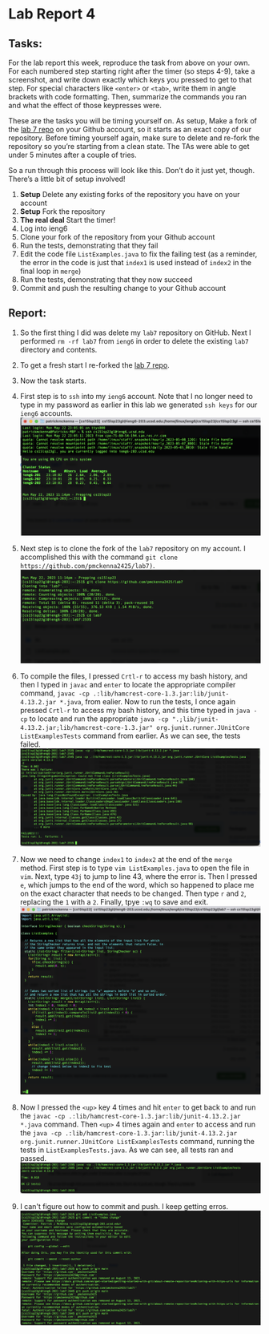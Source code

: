 # Lab Report 4

## Tasks: 
For the lab report this week, reproduce the task from above on your own. For each numbered step starting right after the timer 
(so steps 4-9), take a screenshot, and write down exactly which keys you pressed to get to that step. For special characters 
like `<enter>` or `<tab>`, write them in angle brackets with code formatting. Then, summarize the commands you ran and what the 
effect of those keypresses were.

These are the tasks you will be timing yourself on. As setup, Make a fork of the [lab 7 repo](https://github.com/ucsd-cse15l-s23/lab7) on your Github account, so it starts 
as an exact copy of our repository. Before timing yourself again, make sure to delete and re-fork the repository so you’re starting 
from a clean state. The TAs were able to get under 5 minutes after a couple of tries.

So a run through this process will look like this. Don’t do it just yet, though. There’s a little bit of setup involved!

1. **Setup** Delete any existing forks of the repository you have on your account
2. **Setup** Fork the repository
3. **The real deal** Start the timer!
4. Log into ieng6
5. Clone your fork of the repository from your Github account
6. Run the tests, demonstrating that they fail
7. Edit the code file `ListExamples.java` to fix the failing test (as a reminder, the error in the code is just that `index1` is 
used instead of `index2` in the final loop in `merge`)
8. Run the tests, demonstrating that they now succeed
9. Commit and push the resulting change to your Github account

## Report: 

1. So the first thing I did was delete my `lab7` repository on GitHub. Next I performed `rm -rf lab7` from `ieng6` in order to delete the 
existing `lab7` directory and contents. 
3. To get a fresh start I re-forked the [lab 7 repo](https://github.com/ucsd-cse15l-s23/lab7).
4. Now the task starts. 
5. First step is to `ssh` into my `ieng6` account. Note that I no longer need to type in my password as earlier in this lab we generated
`ssh keys` for our `ieng6` accounts. 
![lab7 ssh](https://github.com/pmckenna2425/cse15l-lab-reports/blob/main/lab7-ssh.png)

5. Next step is to clone the fork of the `lab7` repository on my account. I accomplished this with the command 
`git clone https://github.com/pmckenna2425/lab7)`.  
![cloning lab7 repository](https://github.com/pmckenna2425/cse15l-lab-reports/blob/main/lab7-clone.png)

6. To compile the files, I pressed `Crtl-r` to access my bash history, and then I typed in `javac` and `enter` to locate the appropriate
compiler command, `javac -cp .:lib/hamcrest-core-1.3.jar:lib/junit-4.13.2.jar *.java`, from ealier. Now to run the tests, I once again
pressed `Crtl-r` to access my bash history, and this time typed in `java -cp` to locate and run the appropriate `java -cp ".;lib/junit-4.13.2.jar;lib/hamcrest-core-1.3.jar" org.junit.runner.JUnitCore ListExamplesTests`
command from earlier. As we can see, the tests failed. 
![lab7 failed tests](https://github.com/pmckenna2425/cse15l-lab-reports/blob/main/lab7-test-fail.png)

7. Now we need to change `index1` to `index2` at the end of the `merge` method. First step is to type `vim ListExamples.java` to open the file 
in `vim`. Next, type `43j` to jump to line 43, where the error is. Then I pressed `e`, which jumps to the end of the word, which so happened
to place me on the exact character that needs to be changed. Then type `r` and `2`, replacing the `1` with a `2`. Finally, tpye `:wq` to 
save and exit. 
![lab7-vim-fix](https://github.com/pmckenna2425/cse15l-lab-reports/blob/main/lab7-vim-fix.png)

8. Now I pressed the `<up>` key 4 times and hit `enter` to get back to and run the `javac -cp .:lib/hamcrest-core-1.3.jar:lib/junit-4.13.2.jar *.java`
command. Then `<up>` 4 times again and `enter` to access and run the `java -cp .:lib/hamcrest-core-1.3.jar:lib/junit-4.13.2.jar org.junit.runner.JUnitCore ListExamplesTests`
command, running the tests in `ListExamplesTests.java`. As we can see, all tests ran and passed. 
![lab7-tests-success](https://github.com/pmckenna2425/cse15l-lab-reports/blob/main/lab7-tests-success.png)

9. I can't figure out how to commit and push. I keep getting erros. 
![lab7-commit-push](https://github.com/pmckenna2425/cse15l-lab-reports/blob/main/lab7-commit-push.png)








